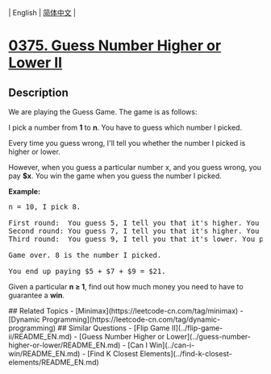
| English | [简体中文](README.md) |
# [0375. Guess Number Higher or Lower II](https://leetcode-cn.com/problems/guess-number-higher-or-lower-ii/)
## Description
<p>We are playing the Guess Game. The game is as follows:</p>

<p>I pick a number from <strong>1</strong> to <strong>n</strong>. You have to guess which number I picked.</p>

<p>Every time you guess wrong, I&#39;ll tell you whether the number I picked is higher or lower.</p>

<p>However, when you guess a particular number x, and you guess wrong, you pay <b>$x</b>. You win the game when you guess the number I picked.</p>

<p><b>Example:</b></p>

<pre>
n = 10, I pick 8.

First round:  You guess 5, I tell you that it&#39;s higher. You pay $5.
Second round: You guess 7, I tell you that it&#39;s higher. You pay $7.
Third round:  You guess 9, I tell you that it&#39;s lower. You pay $9.

Game over. 8 is the number I picked.

You end up paying $5 + $7 + $9 = $21.
</pre>

<p>Given a particular <strong>n &ge; 1</strong>, find out how much money you need to have to guarantee a <b>win</b>.</p>
## Related Topics
- [Minimax](https://leetcode-cn.com/tag/minimax)
- [Dynamic Programming](https://leetcode-cn.com/tag/dynamic-programming)
## Similar Questions
- [Flip Game II](../flip-game-ii/README_EN.md)
- [Guess Number Higher or Lower](../guess-number-higher-or-lower/README_EN.md)
- [Can I Win](../can-i-win/README_EN.md)
- [Find K Closest Elements](../find-k-closest-elements/README_EN.md)
